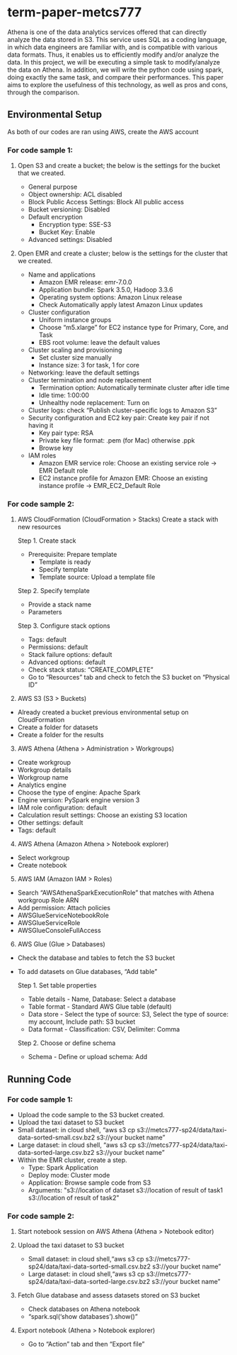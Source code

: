 # term-paper-metcs777
Athena is one of the data analytics services offered that can directly analyze the data stored in S3. This service uses SQL as a coding language, in which data engineers are familiar with, and is compatible with various data formats. Thus, it enables us to efficiently modify and/or analyze the data. In this project, we will be executing a simple task to modify/analyze the data on Athena. In addition, we will write the python code using spark, doing exactly the same task, and compare their performances. This paper aims to explore the usefulness of this technology, as well as pros and cons, through the comparison.

## Environmental Setup
As both of our codes are ran using AWS, create the AWS account

### For code sample 1:
1. Open S3 and create a bucket; the below is the settings for the bucket that we created.
   - General purpose
   - Object ownership: ACL disabled
   - Block Public Access Settings: Block All public access
   - Bucket versioning: Disabled
   - Default encryption
       - Encryption type: SSE-S3
       - Bucket Key: Enable
   - Advanced settings: Disabled
 
3. Open EMR and create a cluster;  below is the settings for the cluster that we created.
   - Name and applications
      - Amazon EMR release: emr-7.0.0
      - Application bundle: Spark 3.5.0, Hadoop 3.3.6
      - Operating system options: Amazon Linux release
      - Check Automatically apply latest Amazon Linux updates
   - Cluster configuration
      - Uniform instance groups
      - Choose “m5.xlarge” for EC2 instance type for Primary, Core, and Task
      - EBS root volume: leave the default values
   - Cluster scaling and provisioning
      - Set cluster size manually
      - Instance size: 3 for task, 1 for core
   - Networking: leave the default settings
   - Cluster termination and node replacement
      - Termination option: Automatically terminate cluster after idle time
      - Idle time: 1:00:00
      - Unhealthy node replacement: Turn on
   - Cluster logs: check “Publish cluster-specific logs to Amazon S3”
   - Security configuration and EC2 key pair: Create key pair if not having it
      - Key pair type: RSA
      - Private key file format: .pem (for Mac) otherwise .ppk
      - Browse key
   - IAM roles
      - Amazon EMR service role: Choose an existing service role -> EMR Default role
      - EC2 instance profile for Amazon EMR: Choose an existing instance profile -> EMR_EC2_Default Role

### For code sample 2:
1. AWS CloudFormation (CloudFormation > Stacks)
   Create a stack with new resources
   
   Step 1. Create stack

   - Prerequisite: Prepare template
        - Template is ready
        - Specify template
        - Template source: Upload a template file
  
   Step 2. Specify template

   - Provide a stack name
   - Parameters
  
   Step 3. Configure stack options

   - Tags: default
   - Permissions: default
   - Stack failure options: default
   - Advanced options: default
   - Check stack status: “CREATE_COMPLETE”
   - Go to “Resources” tab and check to fetch the S3 bucket on “Physical ID”

2. AWS S3 (S3 > Buckets)
- Already created a bucket previous environmental setup on CloudFormation
- Create a folder for datasets
- Create a folder for the results

3. AWS Athena (Athena > Administration > Workgroups)
- Create workgroup
- Workgroup details
- Workgroup name
- Analytics engine
- Choose the type of engine: Apache Spark
- Engine version: PySpark engine version 3
- IAM role configuration: default
- Calculation result settings: Choose an existing S3 location
- Other settings: default
- Tags: default

4. AWS Athena (Amazon Athena > Notebook explorer)
- Select workgroup
- Create notebook

5. AWS IAM (Amazon IAM > Roles)
- Search “AWSAthenaSparkExecutionRole” that matches with Athena workgroup Role ARN
- Add permission: Attach policies
- AWSGlueServiceNotebookRole
- AWSGlueServiceRole
- AWSGlueConsoleFullAccess

6. AWS Glue (Glue > Databases)
- Check the database and tables to fetch the S3 bucket
- To add datasets on Glue databases, “Add table”
  
   Step 1. Set table properties
  
   - Table details - Name, Database: Select a database
   - Table format - Standard AWS Glue table (default)
   - Data store - Select the type of source: S3, Select the type of source: my account, Include path: S3 bucket
   - Data format - Classification: CSV, Delimiter: Comma
  
   Step 2. Choose or define schema
   - Schema - Define or upload schema: Add

## Running Code

### For code sample 1:
- Upload the code sample to the S3 bucket created.
- Upload the taxi dataset to S3 bucket
- Small dataset: in cloud shell,  “aws s3 cp s3://metcs777-sp24/data/taxi-data-sorted-small.csv.bz2 s3://your bucket name”
- Large dataset: in cloud shell,  “aws s3 cp s3://metcs777-sp24/data/taxi-data-sorted-large.csv.bz2 s3://your bucket name”
- Within the EMR cluster, create a step.
   - Type: Spark Application
   - Deploy mode: Cluster mode
   - Application: Browse sample code from S3
   - Arguments: "s3://location of dataset s3://location of result of task1 s3://location of result of task2"

### For code sample 2:

1. Start notebook session on AWS Athena (Athena > Notebook editor)

2. Upload the taxi dataset to S3 bucket
   - Small dataset: in cloud shell,“aws s3 cp s3://metcs777-sp24/data/taxi-data-sorted-small.csv.bz2 s3://your bucket name”
   - Large dataset: in cloud shell,“aws s3 cp s3://metcs777-sp24/data/taxi-data-sorted-large.csv.bz2 s3://your bucket name”

3. Fetch Glue database and assess datasets stored on S3 bucket
   - Check databases on Athena notebook
   - “spark.sql(‘show databases’).show()”

4. Export notebook (Athena > Notebook explorer)
   - Go to “Action” tab and then “Export file”



